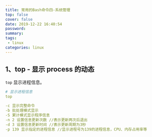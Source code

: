 ```yaml
---
title: 常用的Bash命令四-系统管理
top: false
cover: false
date: 2019-12-22 16:40:54
password:
summary:
tags: 
 - linux
categories: linux
---
```


## 1、top - 显示 process 的动态
`top` 显示进程信息。
```yaml
# 显示进程信息
top

-c 显示完整命令
-b 批处理模式显示
-S 累计模式显示程序信息
-n 2 设置信息更新次数 //表示更新两次后退出
-d 3 设置信息更新时间 //表示更新周期为3秒
-p 139 显示指定的进程信息 //显示进程号为139的进程信息，CPU、内存占用率等

```